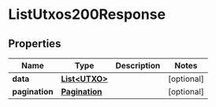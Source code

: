 

# ListUtxos200Response


## Properties

| Name | Type | Description | Notes |
|------------ | ------------- | ------------- | -------------|
|**data** | [**List&lt;UTXO&gt;**](UTXO.md) |  |  [optional] |
|**pagination** | [**Pagination**](Pagination.md) |  |  [optional] |



